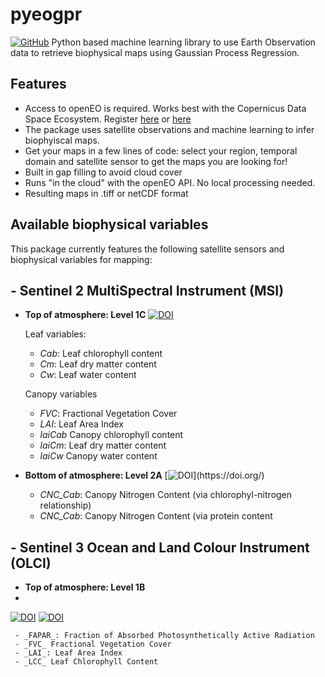 
# pyeogpr

[![GitHub](https://img.shields.io/badge/GitHub-pyeogpr-purple.svg)](https://github.com/daviddkovacs/pyeogpr)
Python based machine learning library to use Earth Observation data to retrieve biophysical maps using Gaussian Process Regression.

## Features

- Access to openEO is required. Works best with the Copernicus Data Space Ecosystem. Register [here](https://documentation.dataspace.copernicus.eu/Registration.html) or [here](https://docs.openeo.cloud/join/free_trial.html)
 - The package uses satellite observations and machine learning to infer biophyiscal maps.
- Get your maps in a few lines of code: select your region, temporal domain and satellite sensor to get the maps you are looking for!	
- Built in gap filling to avoid cloud cover
- Runs "in the cloud" with the openEO API. No local processing needed.
- Resulting maps in .tiff or netCDF format

## Available biophysical variables

This package currently features the following satellite sensors and biophysical variables for mapping:

## **- Sentinel 2 MultiSpectral Instrument (MSI)**

 - **Top of atmosphere: Level 1C** 
 [![DOI](https://img.shields.io/badge/DOI-j.rse.2022.112958/Estévez_et_al_2022-doi.svg)](https://doi.org/10.1016/j.rse.2022.112958)
 
	 Leaf variables:
	 - _Cab_: Leaf chlorophyll content
	 - _Cm_: Leaf dry matter content
	 - _Cw_: Leaf water content
	 	 
	Canopy variables
	 - 	 _FVC_: Fractional Vegetation Cover
	 - _LAI_: Leaf Area Index
	 - _laiCab_ Canopy chlorophyll content
	 - _laiCm_: Leaf dry matter content
	 - _laiCw_ Canopy water content

- **Bottom of atmosphere: Level 2A** 
[![DOI](https://img.shields.io/badge/DOI-/De_Clerck_et_al_2024_(under_review)-doi.svg)](https://doi.org/)
	
	
	 - 	 _CNC_Cab_: Canopy Nitrogen Content (via chlorophyl-nitrogen relationship)
	 - 	 _CNC_Cab_: Canopy Nitrogen Content (via protein content

## **- Sentinel 3 Ocean and Land Colour Instrument (OLCI)**

 - **Top of atmosphere: Level 1B**
 - 
 [![DOI](https://img.shields.io/badge/DOI-rs14061347/ReyesMuñoz_et_al_2022-doi.svg)]([https://doi.org/10.3390/rs14061347](https://doi.org/10.3390/rs14061347))
  [![DOI](https://img.shields.io/badge/DOI-rs15133404/D.Kovács_et_al_2023-doi.svg)]([https://doi.org/10.3390/rs15133404](https://doi.org/10.3390/rs15133404))
 
	 - _FAPAR_: Fraction of Absorbed Photosynthetically Active Radiation
	 - _FVC_ Fractional Vegetation Cover
	 - _LAI_: Leaf Area Index
	 - _LCC_ Leaf Chlorophyll Content
